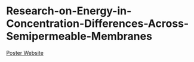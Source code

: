 # Research-on-Energy-in-Concentration-Differences-Across-Semipermeable-Membranes
[Poster Website](https://www.canva.com/design/DAF5KINatlY/2sqs0jAQ0-m5ye-yHSSd_A/edit?utm_content=DAF5KINatlY&utm_campaign=designshare&utm_medium=link2&utm_source=sharebutton)
